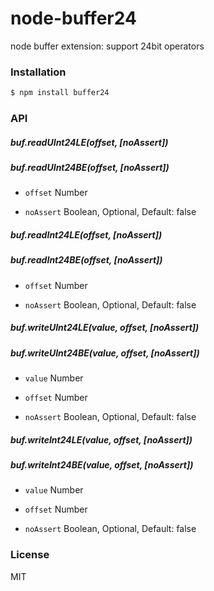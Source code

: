 
node-buffer24
==================
node buffer extension: support 24bit operators

### Installation
```sh
$ npm install buffer24
```

### API

##### buf.readUInt24LE(offset, [noAssert])
##### buf.readUInt24BE(offset, [noAssert])

* `offset` Number

* `noAssert` Boolean, Optional, Default: false

##### buf.readInt24LE(offset, [noAssert])
##### buf.readInt24BE(offset, [noAssert])

* `offset` Number

* `noAssert` Boolean, Optional, Default: false

##### buf.writeUInt24LE(value, offset, [noAssert])
##### buf.writeUInt24BE(value, offset, [noAssert])

* `value` Number

* `offset` Number

* `noAssert` Boolean, Optional, Default: false

##### buf.writeInt24LE(value, offset, [noAssert])
##### buf.writeInt24BE(value, offset, [noAssert])

* `value` Number

* `offset` Number

* `noAssert` Boolean, Optional, Default: false

### License
MIT
